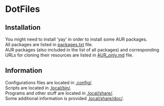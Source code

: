 # DotFiles

## Installation
You might need to install 'yay' in order to install some AUR packages.  
All packages are listed in [packages.txt](packages.txt) file.  
AUR packages (also included in the list of all packages) and corresponding URLs for cloning their resources are listed in [AUR_only.md](AUR_only.md) file.

## Information
Configurations files are located in [.config/](.config/).  
Scripts are located in [.local/bin/](.local/bin/).  
Programs and other stuff are located in [.local/share/](.local/share/).  
Some additional information is provided [.local/share/doc/](.local/share/doc/).  
